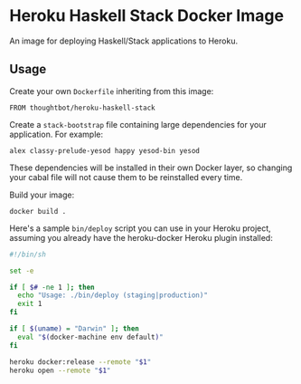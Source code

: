 # Heroku Haskell Stack Docker Image

An image for deploying Haskell/Stack applications to Heroku.

## Usage

Create your own `Dockerfile` inheriting from this image:

```
FROM thoughtbot/heroku-haskell-stack
```

Create a `stack-bootstrap` file containing large dependencies for your
application. For example:

```
alex classy-prelude-yesod happy yesod-bin yesod
```

These dependencies will be installed in their own Docker layer, so changing your
cabal file will not cause them to be reinstalled every time.

Build your image:

```
docker build .
```

Here's a sample `bin/deploy` script you can use in your Heroku project, assuming
you already have the heroku-docker Heroku plugin installed:

```sh
#!/bin/sh

set -e

if [ $# -ne 1 ]; then
  echo "Usage: ./bin/deploy (staging|production)"
  exit 1
fi

if [ $(uname) = "Darwin" ]; then
  eval "$(docker-machine env default)"
fi

heroku docker:release --remote "$1"
heroku open --remote "$1"
```
